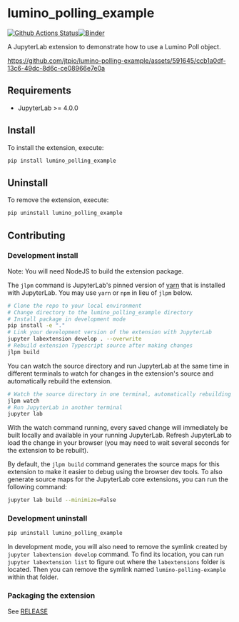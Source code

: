 # lumino_polling_example

[![Github Actions Status](https://github.com/jtpio/lumino-polling-example/workflows/Build/badge.svg)](https://github.com/jtpio/lumino-polling-example/actions/workflows/build.yml)[![Binder](https://mybinder.org/badge_logo.svg)](https://mybinder.org/v2/gh/jtpio/lumino-polling-example/main?urlpath=lab)

A JupyterLab extension to demonstrate how to use a Lumino Poll object.

https://github.com/jtpio/lumino-polling-example/assets/591645/ccb1a0df-13c6-49dc-8d6c-ce08966e7e0a

## Requirements

- JupyterLab >= 4.0.0

## Install

To install the extension, execute:

```bash
pip install lumino_polling_example
```

## Uninstall

To remove the extension, execute:

```bash
pip uninstall lumino_polling_example
```

## Contributing

### Development install

Note: You will need NodeJS to build the extension package.

The `jlpm` command is JupyterLab's pinned version of
[yarn](https://yarnpkg.com/) that is installed with JupyterLab. You may use
`yarn` or `npm` in lieu of `jlpm` below.

```bash
# Clone the repo to your local environment
# Change directory to the lumino_polling_example directory
# Install package in development mode
pip install -e "."
# Link your development version of the extension with JupyterLab
jupyter labextension develop . --overwrite
# Rebuild extension Typescript source after making changes
jlpm build
```

You can watch the source directory and run JupyterLab at the same time in different terminals to watch for changes in the extension's source and automatically rebuild the extension.

```bash
# Watch the source directory in one terminal, automatically rebuilding when needed
jlpm watch
# Run JupyterLab in another terminal
jupyter lab
```

With the watch command running, every saved change will immediately be built locally and available in your running JupyterLab. Refresh JupyterLab to load the change in your browser (you may need to wait several seconds for the extension to be rebuilt).

By default, the `jlpm build` command generates the source maps for this extension to make it easier to debug using the browser dev tools. To also generate source maps for the JupyterLab core extensions, you can run the following command:

```bash
jupyter lab build --minimize=False
```

### Development uninstall

```bash
pip uninstall lumino_polling_example
```

In development mode, you will also need to remove the symlink created by `jupyter labextension develop`
command. To find its location, you can run `jupyter labextension list` to figure out where the `labextensions`
folder is located. Then you can remove the symlink named `lumino-polling-example` within that folder.

### Packaging the extension

See [RELEASE](RELEASE.md)

